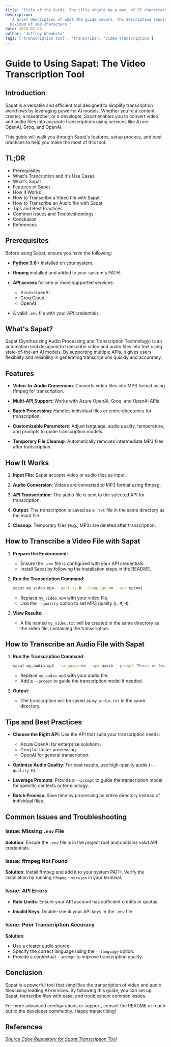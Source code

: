 ```yaml
---
title: 'Title of the Guide. The title should be a max. of 55 characters.'
description:
  'A brief description of what the guide covers. The description should be a
  maximum of 160 characters.'
date: 2025-01-26
author: 'Jeffrey Whewhetu'
tags: ['transcription tool', 'transcribe', 'video transcription']
---
```


# Guide to Using Sapat: The Video Transcription Tool  

## Introduction

Sapat is a versatile and efficient tool designed to simplify transcription workflows by leveraging powerful AI models. Whether you're a content creator, a researcher, or a developer, Sapat enables you to convert video and audio files into accurate transcriptions using services like Azure OpenAI, Groq, and OpenAI.  

This guide will walk you through Sapat's features, setup process, and best practices to help you make the most of this tool.  

## TL;DR
- Prerequisites
- What's Trancription and it's Use Cases
- What's Sapat
- Features of Sapat
- How it Works
- How to Transcribe a Video file with Sapat
- How to Transcribe an Audio file with Sapat
- Tips and Best Practices
- Common issues and Troubleshootings
- Conclusion
- References

## Prerequisites

Before using Sapat, ensure you have the following:  

- **Python 3.6+** installed on your system.

- **ffmpeg** installed and added to your system's PATH.

- **API access** for one or more supported services:
  - Azure OpenAI  
  - Groq Cloud  
  - OpenAI

- A valid `.env` file with your API credentials.  

## What's Sapat?  

Sapat (Synthesizing Audio Processing and Transcription Technology) is an automation tool designed to transcribe video and audio files into text using state-of-the-art AI models. By supporting multiple APIs, it gives users flexibility and reliability in generating transcriptions quickly and accurately.  

## Features

- **Video-to-Audio Conversion**: Converts video files into MP3 format using ffmpeg for transcription.

- **Multi-API Support**: Works with Azure OpenAI, Groq, and OpenAI APIs.

- **Batch Processing**: Handles individual files or entire directories for transcription.

- **Customizable Parameters**: Adjust language, audio quality, temperature, and prompts to guide transcription models.

- **Temporary File Cleanup**: Automatically removes intermediate MP3 files after transcription.

## How It Works  

1. **Input File**: Sapat accepts video or audio files as input.

2. **Audio Conversion**: Videos are converted to MP3 format using ffmpeg.

3. **API Transcription**: The audio file is sent to the selected API for transcription.

4. **Output**: The transcription is saved as a `.txt` file in the same directory as the input file.

5. **Cleanup**: Temporary files (e.g., MP3) are deleted after transcription.

## How to Transcribe a Video File with Sapat  

1. **Prepare the Environment**:  
   - Ensure the `.env` file is configured with your API credentials.  
   - Install Sapat by following the installation steps in the README.  

2. **Run the Transcription Command**:  
   ```bash
   sapat my_video.mp4 --quality H --language en --api openai
   ```  
   - Replace `my_video.mp4` with your video file.  
   - Use the `--quality` option to set MP3 quality (`L`, `M`, `H`).  

3. **View Results**:  
   - A file named `my_video.txt` will be created in the same directory as the video file, containing the transcription.  


## How to Transcribe an Audio File with Sapat

1. **Run the Transcription Command**:  
   ```bash
   sapat my_audio.mp3 --language es --api azure --prompt "Focus on technical terms"
   ```  
   - Replace `my_audio.mp3` with your audio file.  
   - Add a `--prompt` to guide the transcription model if needed.  

2. **Output**:  
   - The transcription will be saved as `my_audio.txt` in the same directory.  

## Tips and Best Practices  

- **Choose the Right API**: Use the API that suits your transcription needs:  
  - Azure OpenAI for enterprise solutions.  
  - Groq for faster processing.  
  - OpenAI for general transcription.

- **Optimize Audio Quality**: For best results, use high-quality audio (`--quality H`).

- **Leverage Prompts**: Provide a `--prompt` to guide the transcription model for specific contexts or terminology.

- **Batch Process**: Save time by processing an entire directory instead of individual files.

## Common Issues and Troubleshooting  

### Issue: Missing `.env` File  

**Solution**: Ensure the `.env` file is in the project root and contains valid API credentials.  

### Issue: ffmpeg Not Found  

**Solution**: Install ffmpeg and add it to your system PATH. Verify the installation by running `ffmpeg -version` in your terminal.  

### Issue: API Errors

- **Rate Limits**: Ensure your API account has sufficient credits or quotas.

- **Invalid Keys**: Double-check your API keys in the `.env` file.

### Issue: Poor Transcription Accuracy

**Solution**:  
- Use a clearer audio source.  
- Specify the correct language using the `--language` option.  
- Provide a contextual `--prompt` to improve transcription quality.  

## Conclusion  

Sapat is a powerful tool that simplifies the transcription of video and audio files using leading AI services. By following this guide, you can set up Sapat, transcribe files with ease, and troubleshoot common issues.  

For more advanced configurations or support, consult the README or reach out to the developer community. Happy transcribing!  

## References

_[Source Cdoe Repository for Sapat Transcription Tool](https://github.com/nkkko/sapat)_
